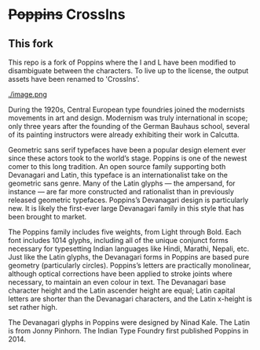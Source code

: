 # ~~Poppins~~ Crosslns


## This fork

This repo is a fork of Poppins where the I and L have been modified to disambiguate between the characters. To live up to the license, the output assets have been renamed to 'Crosslns'.

[./image.png]()


During the 1920s, Central European type foundries joined the modernists movements in art and design. Modernism was truly international in scope; only three years after the founding of the German Bauhaus school, several of its painting instructors were already exhibiting their work in Calcutta.

Geometric sans serif typefaces have been a popular design element ever since these actors took to the world’s stage. Poppins is one of the newest comer to this long tradition. An open source family supporting both Devanagari and Latin, this typeface is an internationalist take on the geometric sans genre. Many of the Latin glyphs — the ampersand, for instance — are far more constructed and rationalist than in previously released geometric typefaces. Poppins’s Devanagari design is particularly new. It is likely the first-ever large Devanagari family in this style that has been brought to market.

The Poppins family includes five weights, from Light through Bold. Each font includes 1014 glyphs, including all of the unique conjunct forms necessary for typesetting Indian languages like Hindi, Marathi, Nepali, etc. Just like the Latin glyphs, the Devanagari forms in Poppins are based pure geometry (particularly circles). Poppins’s letters are practically monolinear, although optical corrections have been applied to stroke joints where necessary, to maintain an even colour in text. The Devanagari base character height and the Latin ascender height are equal; Latin capital letters are shorter than the Devanagari characters, and the Latin x-height is set rather high.

The Devanagari glyphs in Poppins were designed by Ninad Kale. The Latin is from Jonny Pinhorn. The Indian Type Foundry first published Poppins in 2014.

